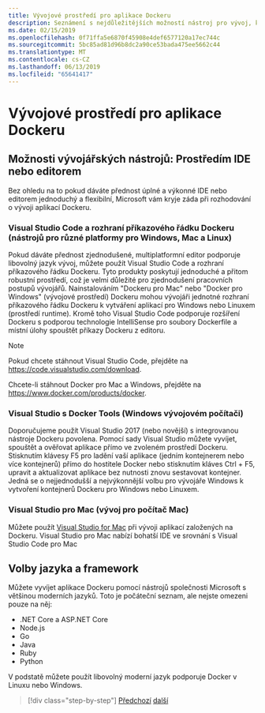 ```yaml
---
title: Vývojové prostředí pro aplikace Dockeru
description: Seznámení s nejdůležitějších možností nástroj pro vývoj, které podporují Docker vývojového cyklu.
ms.date: 02/15/2019
ms.openlocfilehash: 0f71ffa5e6870f45908e4def6577120a17ec744c
ms.sourcegitcommit: 5bc85ad81d96b8dc2a90ce53bada475ee5662c44
ms.translationtype: MT
ms.contentlocale: cs-CZ
ms.lasthandoff: 06/13/2019
ms.locfileid: "65641417"
---
```

# <a name="development-environment-for-docker-apps"></a>Vývojové prostředí pro aplikace Dockeru

## <a name="development-tools-choices-ide-or-editor"></a>Možnosti vývojářských nástrojů: Prostředím IDE nebo editorem

Bez ohledu na to pokud dáváte přednost úplné a výkonné IDE nebo editorem jednoduchý a flexibilní, Microsoft vám kryje záda při rozhodování o vývoji aplikací Dockeru.

### <a name="visual-studio-code-and-docker-cli-cross-platform-tools-for-mac-linux-and-windows"></a>Visual Studio Code a rozhraní příkazového řádku Dockeru (nástrojů pro různé platformy pro Windows, Mac a Linux)

Pokud dáváte přednost zjednodušené, multiplatformní editor podporuje libovolný jazyk vývoj, můžete použít Visual Studio Code a rozhraní příkazového řádku Dockeru. Tyto produkty poskytují jednoduché a přitom robustní prostředí, což je velmi důležité pro zjednodušení pracovních postupů vývojářů. Nainstalováním "Dockeru pro Mac" nebo "Docker pro Windows" (vývojové prostředí) Dockeru mohou vývojáři jednotné rozhraní příkazového řádku Dockeru k vytváření aplikací pro Windows nebo Linuxem (prostředí runtime). Kromě toho Visual Studio Code podporuje rozšíření Dockeru s podporou technologie IntelliSense pro soubory Dockerfile a místní úlohy spouštět příkazy Dockeru z editoru.

> [!NOTE]
>
> Pokud chcete stáhnout Visual Studio Code, přejděte na <https://code.visualstudio.com/download>.
>
> Chcete-li stáhnout Docker pro Mac a Windows, přejděte na <https://www.docker.com/products/docker>.

### <a name="visual-studio-with-docker-tools-windows-development-machine"></a>Visual Studio s Docker Tools (Windows vývojovém počítači)

Doporučujeme použít Visual Studio 2017 (nebo novější) s integrovanou nástroje Dockeru povolena. Pomocí sady Visual Studio můžete vyvíjet, spouštět a ověřovat aplikace přímo ve zvoleném prostředí Dockeru. Stisknutím klávesy F5 pro ladění vaší aplikace (jedním kontejnerem nebo více kontejnerů) přímo do hostitele Docker nebo stisknutím kláves Ctrl + F5, upravit a aktualizovat aplikace bez nutnosti znovu sestavovat kontejner. Jedná se o nejjednodušší a nejvýkonnější volbu pro vývojáře Windows k vytvoření kontejnerů Dockeru pro Windows nebo Linuxem.

### <a name="visual-studio-for-mac-mac-development-machine"></a>Visual Studio pro Mac (vývoj pro počítač Mac)

Můžete použít [Visual Studio for Mac](https://visualstudio.microsoft.com/vs/mac/?utm_medium=microsoft&utm_source=docs.microsoft.com&utm_campaign=inline+link) při vývoji aplikací založených na Dockeru. Visual Studio pro Mac nabízí bohatší IDE ve srovnání s Visual Studio Code pro Mac

## <a name="language-and-framework-choices"></a>Volby jazyka a framework

Můžete vyvíjet aplikace Dockeru pomocí nástrojů společnosti Microsoft s většinou moderních jazyků. Toto je počáteční seznam, ale nejste omezeni pouze na něj:

- .NET Core a ASP.NET Core
- Node.js
- Go
- Java
- Ruby
- Python

V podstatě můžete použít libovolný moderní jazyk podporuje Docker v Linuxu nebo Windows.

>[!div class="step-by-step"]
>[Předchozí](deploy-azure-kubernetes-service.md)
>[další](docker-apps-inner-loop-workflow.md)
